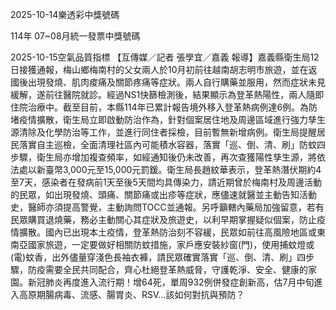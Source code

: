 
2025-10-14樂透彩中獎號碼

                                
114年 07~08月統一發票中獎號碼
                             
2025-10-15空氣品質指標
                              【互傳媒／記者 張學宜／嘉義 報導】嘉義縣衛生局12日接獲通報，梅山鄉梅南村的父女兩人於10月初前往越南胡志明市旅遊，並在返國後出現發燒、肌肉痠痛及關節疼痛等症狀。兩人自行購藥並服用，然而症狀未見緩解，遂前往醫院就診。經過NS1快篩檢測後，結果顯示為登革熱陽性，兩人隨即住院治療中。截至目前，本縣114年已累計報告境外移入登革熱病例達6例。為防堵疫情擴散，衛生局立即啟動防治作為，針對個案居住地及周邊區域進行強力孳生源清除及化學防治等工作，並進行同住者採檢，目前暫無新增病例。衛生局提醒居民落實自主巡檢，全面清理社區內可能積水容器，落實「巡、倒、清、刷」防蚊四步驟，衛生局亦增加複查頻率，如經通知後仍未改善，再次查獲陽性孳生源，將依法處以新臺幣3,000元至15,000元罰鍰。衛生局長趙紋華表示，登革熱潛伏期約4至7天，感染者在發病前1天至後5天間均具傳染力，請近期曾於梅南村及周邊活動的民眾，如出現發燒、頭痛、關節痛或出疹等症狀，應儘速就醫並主動告知活動史，醫師亦須提高警覺，主動詢問TOCC並通報。另呼籲轄內藥局加強留意，若有民眾購買退燒藥，務必主動關心其症狀及旅遊史，以利早期掌握疑似個案，防止疫情擴散。國內已出現本土疫情，登革熱防治刻不容緩，民眾如前往高風險地區或東南亞國家旅遊，一定要做好相關防蚊措施，家戶應安裝紗窗(門)，使用捕蚊燈或(電)蚊香，出外儘量穿淺色長袖衣褲，請民眾確實落實「巡、倒、清、刷」四步驟，防疫需要全民共同配合，齊心杜絕登革熱威脅，守護乾淨、安全、健康的家園。新冠肺炎再度進入流行期！增64死，單周932例併發症創新高，估7月中旬進入高原期腸病毒、流感、腸胃炎、RSV...該如何對抗與預防？